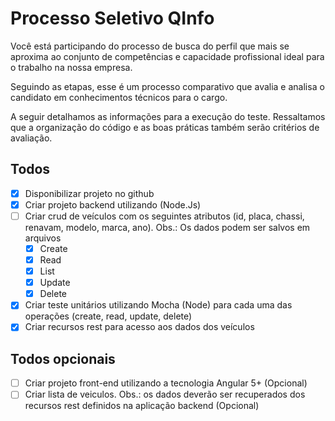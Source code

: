 # Processo Seletivo QInfo

Você está participando do processo de busca do perfil que mais se aproxima ao conjunto de competências e capacidade profissional ideal para o trabalho na nossa empresa.

Seguindo as etapas, esse é um processo comparativo que avalia e analisa o candidato em conhecimentos técnicos para o cargo.

A seguir detalhamos as informações para a execução  do teste. Ressaltamos que a organização do código e as boas práticas também serão critérios de avaliação.

## Todos

- [x] Disponibilizar projeto no github
- [x] Criar projeto backend utilizando (Node.Js)
- [ ] Criar crud de veículos com os seguintes atributos (id, placa, chassi, renavam, modelo, marca, ano). Obs.: Os dados podem ser salvos em arquivos
	- [x] Create
	- [x] Read
	- [x] List
	- [x] Update
	- [x] Delete
- [x] Criar teste unitários utilizando Mocha (Node) para cada uma das operações (create, read, update, delete)
- [x] Criar recursos rest para acesso aos dados dos veículos

## Todos opcionais

- [ ] Criar projeto front-end utilizando a tecnologia Angular 5+ (Opcional)
- [ ] Criar lista de veiculos. Obs.: os dados deverão ser recuperados dos recursos rest definidos na aplicação backend (Opcional)
